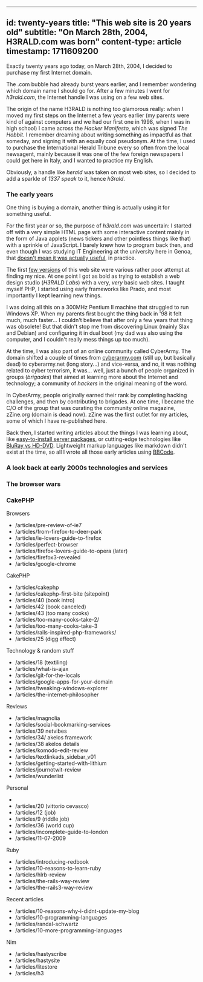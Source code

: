 -----
id: twenty-years
title: "This web site is 20 years old"
subtitle: "On March 28th, 2004, H3RALD.com was born"
content-type: article
timestamp: 1711609200
-----

Exactly twenty years ago today, on March 28th, 2004, I decided to purchase my first Internet domain. 

The .com bubble had already burst years earlier, and I remember wondering which domain name I should go for. After a few minutes I went for *h3rald.com*, the Internet handle I was using on a few web sites.

The origin of the name H3RALD is nothing too glamorous really: when I moved my first steps on the Internet a few years earlier (my parents were kind of against computers and we had our first one in 1998, when I was in high school) I came across the *Hacker Manifesto*, which was signed *The Hobbit*. I remember dreaming about writing something as impactful as that someday, and signing it with an equally cool pseudonym. At the time, I used to purchase the International Herald Tribune every so often from the local newsagent, mainly because it was one of the few foreign newspapers I could get here in Italy, and I wanted to practice my English.

Obviously, a handle like *herald* was taken on most web sites, so I decided to add a sparkle of *1337 speak* to it, hence *h3rald*.

### The early years

One thing is buying a domain, another thing is actually using it for something useful. 

For the first year or so, the purpose of *h3rald.com* was uncertain: I started off with a very simple HTML page with some interactive content mainly in the form of Java applets (news tickers and other pointless things like that) with a sprinkle of JavaScript. I barely knew how to program back then, and even though I was studying IT Engineering at the university here in Genoa, that [doesn't mean it was actually useful](/articles/academic), in practice.

The first [few versions](/h3rald/) of this web site were various rather poor attempt at finding my nice. At one point I got as bold as trying to establish a web design studio (_H3RALD Labs_) with a very, _very_ basic web sites. I taught myself PHP, I started using early frameworks like Prado, and most importantly I kept learning new things. 

I was doing all this on a 300MHz Pentium II machine that struggled to run Windows XP. When my parents first bought the thing back in '98 it felt much, much faster... I couldn't believe that after only a few years that thing was obsolete! But that didn't stop me from discovering Linux (mainly Slax and Debian) and configuring it in dual boot (my dad was also using the computer, and I couldn't really mess things up too much).

At the time, I was also part of an online community called CyberArmy. The domain shifted a couple of times from [cyberarmy.com](https://www.cyberarmy.com) (still up, but basically dead) to cyberarmy.net (long story...) and vice-versa, and no, it was nothing related to cyber terrorism, it was... well, just a bunch of people organized in groups (_brigades_) that aimed at learning more about the Internet and technology; a community of _hackers_ in the original meaning of the word.

In CyberArmy, people originally earned their rank by completing hacking challenges, and then by contributing to brigades. At one time, I became the C/O of the group that was curating the community online magazine, zZine.org (domain is dead now). zZine was the first outlet for my articles, some of which I have re-published here.

Back then, I started writing articles about the things I was learning about, like [easy-to-install server packages](/articles/server-packages), or cutting-edge technologies like [BluRay vs HD-DVD](/articles/next-generation-dvds). Lightweight markup languages like markdown didn't exist at the time, so all I wrote all those early articles using [BBCode](https://en.m.wikipedia.org/wiki/BBCode).

### A look back at early 2000s technologies and services

### The browser wars

### CakePHP

Browsers

- /articles/pre-review-of-ie7
- /articles/from-firefox-to-deer-park
- /articles/ie-lovers-guide-to-firefox
- /articles/perfect-browser
- /articles/firefox-lovers-guide-to-opera (later)
- /articles/firefox3-revealed
- /articles/google-chrome

CakePHP

- /articles/cakephp
- /articles/cakephp-first-bite (sitepoint)
- /articles/40 (book intro)
- /articles/42 (book canceled)
- /articles/43 (too many cooks)
- /articles/too-many-cooks-take-2/
- /articles/too-many-cooks-take-3
- /articles/rails-inspired-php-frameworks/
- /articles/25 (digg effect)

Technology & random stuff


- /articles/18 (textiling)
- /articles/what-is-ajax
- /articles/git-for-the-locals
- /articles/google-apps-for-your-domain
- /articles/tweaking-windows-explorer
- /articles/the-internet-philosopher

Reviews

- /articles/magnolia
- /articles/social-bookmarking-services
- /articles/39 netvibes
- /articles/34/ akelos framework
- /articles/38 akelos details
- /articles/komodo-edit-review
- /articles/textlinkads_sidebar_v01
- /articles/getting-started-with-lithium
- /articles/journotwit-review
- /articles/wunderlist

Personal

- 
- /articles/20 (vittorio cevasco)
- /articles/12 (job)
- /articles/9 (riddle job)
- /articles/36 (world cup)
- /articles/incomplete-guide-to-london
- /articles/11-07-2009


Ruby

- /articles/introducing-redbook
- /articles/10-reasons-to-learn-ruby
- /articles/hlrb-review
- /articles/the-rails-way-review
- /articles/the-rails3-way-review


Recent articles

- /articles/10-reasons-why-i-didnt-update-my-blog
- /articles/10-programming-languages
- /articles/randal-schwartz
- /articles/10-more-programming-languages

Nim

- /articles/hastyscribe
- /articles/hastysite
- /articles/litestore
- /articles/h3

